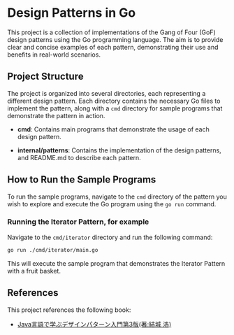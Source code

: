 # Design Patterns in Go

This project is a collection of implementations of the Gang of Four (GoF) design patterns using the Go programming language. The aim is to provide clear and concise examples of each pattern, demonstrating their use and benefits in real-world scenarios.

## Project Structure

The project is organized into several directories, each representing a different design pattern. Each directory contains the necessary Go files to implement the pattern, along with a `cmd` directory for sample programs that demonstrate the pattern in action.

- **cmd**: Contains main programs that demonstrate the usage of each design pattern.

- **internal/patterns**: Contains the implementation of the design patterns, and README.md to describe each pattern.

## How to Run the Sample Programs

To run the sample programs, navigate to the `cmd` directory of the pattern you wish to explore and execute the Go program using the `go run` command.

### Running the Iterator Pattern, for example

Navigate to the `cmd/iterator` directory and run the following command:

```bash
go run ./cmd/iterator/main.go
```

This will execute the sample program that demonstrates the Iterator Pattern with a fruit basket.

## References

This project references the following book:

- [Java言語で学ぶデザインパターン入門第3版(著:結城 浩)](https://www.amazon.co.jp/dp/B09HK66P5X)